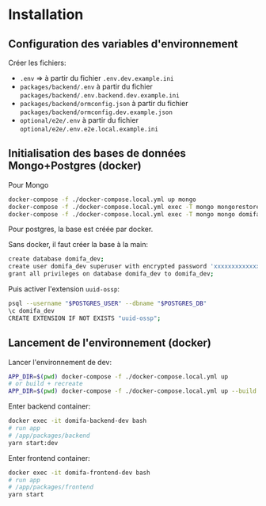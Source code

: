 # Installation

## Configuration des variables d'environnement

Créer les fichiers:

- `.env` =>  à partir du fichier `.env.dev.example.ini`
- `packages/backend/.env` à partir du fichier `packages/backend/.env.backend.dev.example.ini`
- `packages/backend/ormconfig.json` à partir du fichier `packages/backend/ormconfig.dev.example.json`
- `optional/e2e/.env` à partir du fichier `optional/e2e/.env.e2e.local.example.ini`

## Initialisation des bases de données Mongo+Postgres (docker)

Pour Mongo

```sh
docker-compose -f ./docker-compose.local.yml up mongo
docker-compose -f ./docker-compose.local.yml exec -T mongo mongorestore --gzip --archive < dump_tests.mongo.gz
docker-compose -f ./docker-compose.local.yml exec -T mongo mongo domifa_tests --eval "db.createUser({user:'travis', pwd:'test', roles:[{role:'readWrite', db:'domifa_tests'}] });"
```

Pour postgres, la base est créée par docker.

Sans docker, il faut créer la base à la main:

```bash
create database domifa_dev;
create user domifa_dev superuser with encrypted password 'xxxxxxxxxxxxxxxxxxxxxxxxxx';
grant all privileges on database domifa_dev to domifa_dev;
```

Puis activer l'extension `uuid-ossp`:

```bash
psql --username "$POSTGRES_USER" --dbname "$POSTGRES_DB"
\c domifa_dev
CREATE EXTENSION IF NOT EXISTS "uuid-ossp";
```

## Lancement de l'environnement (docker)

Lancer l'environnement de dev:

```bash
APP_DIR=$(pwd) docker-compose -f ./docker-compose.local.yml up
# or build + recreate
APP_DIR=$(pwd) docker-compose -f ./docker-compose.local.yml up --build --force-recreate
```

Enter backend container:

```sh
docker exec -it domifa-backend-dev bash
# run app
# /app/packages/backend
yarn start:dev
```

Enter frontend container:

```sh
docker exec -it domifa-frontend-dev bash
# run app
# /app/packages/frontend
yarn start
```
